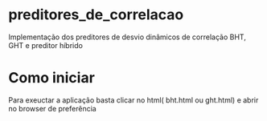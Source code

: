 # preditores_de_correlacao
Implementação dos preditores de desvio dinâmicos de correlação BHT, GHT e preditor híbrido


# Como iniciar
Para exeuctar a aplicação basta clicar no html( bht.html ou ght.html) e abrir no browser de preferência
